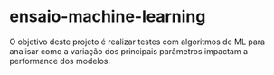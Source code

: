 # ensaio-machine-learning
O objetivo deste projeto é realizar testes com algoritmos de ML para analisar como a variação dos principais parâmetros impactam a performance dos modelos.
